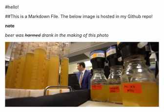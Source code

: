 #hello!

##This is a Markdown File. The below image is hosted in my Github repo!

**note**

*beer was ~~harmed~~ drank in the making of this photo*

[judson]: https://github.com/sdzentner/hello-world/blob/master/pics/Judson_Beer_Lab.png "Judson in the Beer Lab"

![judson]
